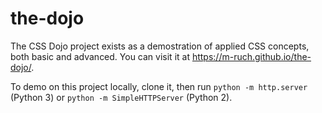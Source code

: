 # the-dojo

The CSS Dojo project exists as a demostration of applied CSS concepts,
both basic and advanced. You can visit it at https://m-ruch.github.io/the-dojo/.

To demo on this project locally, clone it, then run `python -m http.server` (Python 3) or `python -m SimpleHTTPServer` (Python 2).